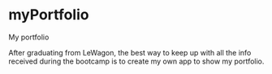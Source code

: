 # myPortfolio
My portfolio

After graduating from LeWagon, the best way to keep up with all the info received during the bootcamp is to create my own app to show my portfolio.
